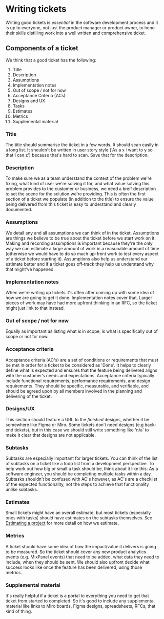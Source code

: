 # Writing tickets

Writing good tickets is _essential_ in the software development process and it
is up to everyone, not just the product manager or product owner, to hone their
skills distilling work into a well written and comprehensive ticket.

## Components of a ticket

We think that a good ticket has the following:

1. Title
2. Description
3. Assumptions
4. Implementation notes
5. Out of scope / not for now
6. Acceptance Criteria (ACs)
7. Designs and UX
8. Tasks
9. Estimates
10. Metrics
11. Supplemental material

### Title

The title should summarise the ticket in a few words. It should scan easily in
a long list. It shouldn't be written in user story style ('As a x I want
to y so that I can z') because that's hard to scan. Save that for the
description.

### Description

To make sure we as a team understand the context of the problem we're fixing, what 
kind of user we're solving it for, and what value solving this problem provides to the customer or business, 
we need a breif description to set the scene for the solution we're providing. This is often 
the first section of a ticket we populate (in addition to the title) to ensure the value being 
delivered from this ticket is easy to understand and clearly documented.

### Assumptions

We detail any and all assumptions we can think of in the ticket. Assumptions
are things we believe to be true about the ticket before we start work on it.
Making and recording assumptions is important because they're the only way we 
can estimate a large amount of work in a reasonable amount of time (otherwise
we would have to do so much up-front work to test every aspect of a ticket
before starting it). Assumptions also help us understand our estimate better and 
if a ticket goes off-track they help us understand why that might've happened.

### Implementation notes

When we're writing up tickets it's often after coming up with some idea of how
we are going to get it done. Implementation notes cover that. Larger pieces of
work may have had more upfront thinking in an RFC, so the ticket might just
link to that instead.

### Out of scope / not for now

Equally as important as listing what _is_ in scope, is what is specifically
out of scope or not for now.

### Acceptance criteria

Acceptance criteria (AC's) are a set of conditions or requirements that must be 
met in order for a ticket to be considered as 'Done'. It helps to clearly define 
what is expected and ensures that the feature being delivered aligns with the 
customer’s needs and expectations. Acceptance criteria typically include functional
requirements, performance requirements, and design requirements. They should be specific,
measurable, and verifiable, and should be agreed upon by all members involved in the 
planning and delivering of the ticket.

### Designs/UX

This section should feature a URL to the _finished_ designs, whether it be somewhere like 
Figma or Miro. Some tickets don't need designs (e.g back-end tickets), but in this case we 
should still write something like 'n/a' to make it clear that designs are not applicable.


### Subtasks

Subtasks are especially important for larger tickets. You can think of the list of
subtasks on a ticket like a todo list from a development perspective. To help work 
out how big or small a task should be, think about it like this: As a software engineer, 
you should be completing multiple tasks within a day. Subtasks shouldn't be confused with
AC's however, as AC's are a checklist of the expected functionality, not the steps to 
achieve that functionality unlike subtasks.

### Estimates

Small tickets might have an overall estimate, but most tickets (especially ones
with tasks) should have estimates on the subtasks themselves. See [Estimating a
project](/02-project-management/01-estimating.md) for more detail on how we
estimate.

### Metrics

A ticket should have some idea of how the impact/value it delivers is going to
be measured. So the ticket should cover any new product analytics events
(e.g. MixPanel events) that need to be added, what data they need to include,
when they should be sent. We should also upfront decide what success looks like
once the feature has been delivered, using those metrics.

### Supplemental material

It's really helpful if a ticket is a portal to everything you need to get that
ticket from started to completed. So it's good to include any supplemental
material like links to Miro boards, Figma designs, spreadsheets, RFCs, that
kind of thing.
